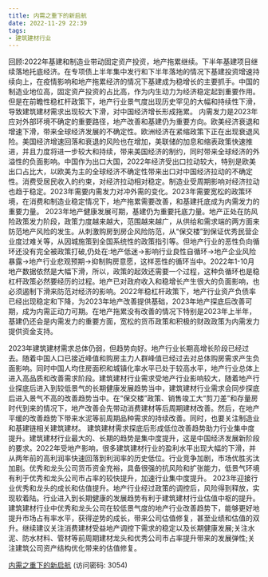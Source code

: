 ```yaml
---
title: 内需之重下的新启航
date: 2022-11-29 22:39
tags:
- 建筑建材行业
---
```

回顾:2022年基建和制造业带动固定资产投资，地产拖累继续。下半年基建项目继续落地托底经济。在专项债上半年集中发行和下半年落地的情况下基建投资增速持续向上，在疫情影响和地产拖累经济的情况下基建成为稳增长的主要抓手。中国的制造业地位高，固定资产投资的占比高，作为内生动力为经济稳定起到重要作用。但是在前瞻性稳杠杆政策下，地产行业景气度出现历史罕见的大幅和持续性下滑，导致建筑建材需求出现较大下滑，对中国经济增长形成拖累。
内需发力是2023年应对外部环境不确定的重要路径，地产改善和基建仍为重要方向。欧美经济衰退和增速下滑，带来全球经济发展的不确定性。欧洲经济在紧缩政策下正在出现衰退风险。美国经济增速回落和衰退的风险也在增加，美联储的加息和缩表政策快速推进，并且力度将进一步较大和持续，带来美国经济的制约，同时带来全球经济的外溢性的负面影响。中国作为出口大国，2022年经济受出口拉动较大，特别是欧美出口占比大，以欧美为主的全球经济不确定性带来出口对中国经济拉动的不确定性。消费受居民收入的约束，对经济拉动相对稳定。制造业受周期影响对经济拉动也趋于稳定。2023年需要内需发力对冲外需的变化。2023年需要宽松的政策环境，在消费和制造业稳定情况下，地产拖累需要改善，和基建托底成为内需发力的重要力量。
2023年地产健康发展可期，基建仍为重要托底力量。地产正处在防风险政策发力阶段，政策力度越来越大，范围越来越广，从供给和需求端的两方面来防范地产风险的发生。从刺激购房到房企风险防范，从“保交楼”到保证优秀民营企业度过难关等，从因城施策到全国系统性的政策指引等。但地产行业的恶性负向循环还没有完全被政策打破,仍处在:地产低迷->影响行业良性自循环->地产企业风险暴露->地产行业悲观预期->抑制购房意愿，这样恶性的循环当中。2022年1-10月地产数据依然是大幅下滑，所以，政策的起效还需要一个过程，这种负循环也是稳杠杆政策必然要经历的过程。地产已对政府收入和稳增长产生很大的负面影响，也必须遏制下滑来防范对经济的影响。2022年稳杠杆政策下，地产行业资产负债率已经出现稳定和下降，为2023年地产改善提供基础，2023年地产探底后改善可期，成为内需正动力可期。在地产拖累没有改善的情况下特别是2023年上半年，基建仍还会是内需发力的重要方面，宽松的货币政策和积极的财政政策为内需发力提供资金支持。
<!-- more -->
2023年建筑建材需求总体仍弱，但趋势向好。地产行业长期高增长阶段已经过去。随着中国人口已接近峰值和购房主力人群峰值已经过去对总体购房需求产生负面影响。同时中国人均住房面积和城镇化率水平已处于较高水平，地产行业总体上进入高品质和改善需求阶段。建筑建材行业需求受地产行业影响较大，随着地产行业探底后进入到较低景气的长期健康发展趋势当中，建筑建材行业需求会同步探底后进入景气不高的改善趋势当中。在“保交楼”政策、销售竣工大“剪刀差”和存量房时代到来的情况下，地产改善会先带动消费建材等后周期建材改善。然后，在地产平缓的改善趋势下带来水泥等前周期品种需求的持续改善。同时，也要关注制造业和基建链相关建筑建材。
建筑建材需求探底后形成低位改善趋势助力行业集中度提升。建筑建材行业最大的、长期的趋势是集中度提升，这是中国经济发展新阶段的要求。2022年受地产影响，很多建筑建材行业的盈利水平出现大幅的下滑，并从两年前的高利润率快速回落到利润率的历史低位。行业竞争加剧，市场优胜劣汰加剧。优秀和龙头公司货币资金充裕，具备很强的抗风险和扩张能力，低景气环境有利于优秀和龙头公司市占率的较快提升，加速行业集中度提升。
2023年迎接行业优秀和龙头的成长和估值提升。地产行业经过政策的调控后，风险得到释放，实现软着陆。行业进入到长期健康的发展趋势有利于建筑建材行业估值中枢的提升。建筑建材行业中优秀和龙头公司在较低景气度的地产行业改善趋势下，能够更好地提升市场占有率水平，获得逆势的成长，带来公司估值修复，甚至业绩和估值的双升。继续建议关注消费建材受益地产调控下需求的稳定以及长期健康发展;关注水泥、防水材料、管材等前周期建材龙头和优秀公司市占率提升带来的发展弹性;关注建筑公司资产结构优化带来的估值修复。

[内需之重下的新启航](https://url12.ctfile.com/f/3948612-735797032-c9fc3c?p=3054)
(访问密码: 3054)

